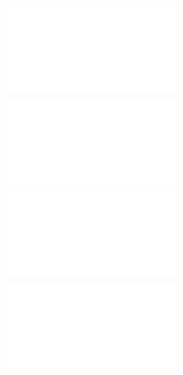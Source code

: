 ![@](steps/_.2dc58d26.md)

![@](steps/stylize.f0bb988f.md)

![@](steps/response.d8cac499.md)

![@](steps/stylize.653e8cd6.md)